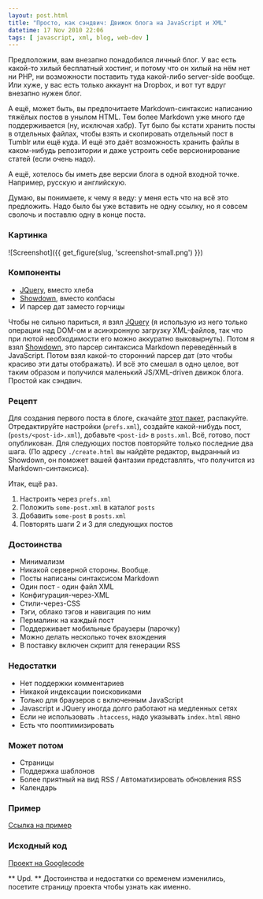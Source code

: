 ```yaml
---
layout: post.html
title: "Просто, как сэндвич: Движок блога на JavaScript и XML"
datetime: 17 Nov 2010 22:06
tags: [ javascript, xml, blog, web-dev ]
---
```


Предположим, вам внезапно понадобился личный блог. У вас есть какой-то хилый бесплатный хостинг, и потому что он хилый на нём нет ни PHP, ни возможности поставить туда какой-либо server-side вообще. Или хуже, у вас есть только аккаунт на Dropbox, и вот тут вдруг внезапно нужен блог.

А ещё, может быть, вы предпочитаете Markdown-синтаксис написанию тяжёлых постов в унылом HTML. Тем более Markdown уже много где поддерживается (ну, исключая хабр). Тут было бы кстати хранить посты в отдельных файлах, чтобы взять и скопировать отдельный пост в Tumblr или ещё куда. И ещё это даёт возможность хранить файлы в каком-нибудь репозитории и даже устроить себе версионирование статей (если очень надо).

А ещё, хотелось бы иметь две версии блога в одной входной точке. Например, русскую и английскую.

Думаю, вы понимаете, к чему я веду: у меня есть что на всё это предложить. Надо было бы уже вставить не одну ссылку, но я совсем сволочь и поставлю одну в конце поста.

### Картинка ###

![Screenshot]({{ get_figure(slug, 'screenshot-small.png') }})

### Компоненты ###

 * [JQuery](http://jquery.com), вместо хлеба
 * [Showdown](http://www.attacklab.net/showdown/), вместо колбасы
 * И парсер дат заместо горчицы

Чтобы не сильно париться, я взял [JQuery](http://jquery.com) (я использую из него только операции над DOM-ом и асинхронную загрузку XML-файлов, так что при лютой необходимости его можно аккуратно выковырнуть). Потом я взял [Showdown](http://www.attacklab.net/showdown/), это парсер синтаксиса Markdown переведённый в JavaScript. Потом взял какой-то сторонний парсер дат (это чтобы красиво эти даты отображать). И всё это смешал в одно целое, вот таким образом и получился маленький JS/XML-driven движок блога. Простой как сэндвич.

### Рецепт ###

Для создания первого поста в блоге, скачайте [этот пакет](http://code.google.com/p/showdown-blog/downloads/detail?name=swblog.zip), распакуйте. Отредактируйте настройки (`prefs.xml`), создайте какой-нибудь пост, (`posts/<post-id>.xml`), добавьте `<post-id>` в `posts.xml`. Всё, готово, пост опубликован. Для следующих постов повторяйте только последние два шага. (По адресу `./create.html` вы найдёте редактор, выдранный из Showdown, он поможет вашей фантазии представлять, что получится из Markdown-синтаксиса).

Итак, ещё раз.

1. Настроить через `prefs.xml`
2. Положить `some-post.xml` в каталог `posts`
3. Добавить `some-post` в `posts.xml`
4. Повторять шаги 2 и 3 для следующих постов

### Достоинства ###

 * Минимализм
 * Никакой серверной стороны. Вообще.
 * Посты написаны синтаксисом Markdown
 * Один пост - один файл XML
 * Конфигурация-через-XML
 * Стили-через-CSS
 * Тэги, облако тэгов и навигация по ним
 * Пермалинк на каждый пост
 * Поддерживает мобильные браузеры (парочку)
 * Можно делать несколько точек вхождения
 * В поставку включен скрипт для генерации RSS

### Недостатки ###

 * Нет поддержки комментариев
 * Никакой индексации поисковиками
 * Только для браузеров с включенным JavaScript
 * Javascript и JQuery иногда долго работают на медленных сетях
 * Если не использовать `.htaccess`, надо указывать `index.html` явно
 * Есть что пооптимизировать

### Может потом ###

 * Страницы
 * Поддержка шаблонов
 * Более приятный на вид RSS / Автоматизировать обновления RSS
 * Календарь

### Пример ###

[Ссылка на пример](http://showdown-blog.googlecode.com/hg/index.html)

### Исходный код ###

[Проект на Googlecode](http://showdown-blog.googlecode.com/)

** Upd. ** Достоинства и недостатки со временем изменились, посетите страницу проекта чтобы узнать как именно.

